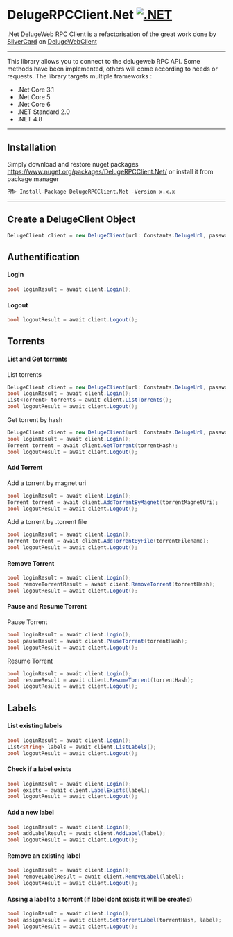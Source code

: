 # DelugeRPCClient.Net [![.NET](https://github.com/valcriss/DelugeRPCClient.Net/actions/workflows/dotnet.yml/badge.svg?branch=main)](https://github.com/valcriss/DelugeRPCClient.Net/actions/workflows/dotnet.yml)
.Net DelugeWeb RPC Client is a refactorisation of the great work done by [SilverCard](https://github.com/SilverCard) on [DelugeWebClient](https://github.com/SilverCard/DelugeWebClient)

---
This library allows you to connect to the delugeweb RPC API. Some methods have been implemented, others will come according to needs or requests.
The library targets multiple frameworks : 
- .Net Core 3.1
- .Net Core 5
- .Net Core 6
- .NET Standard 2.0
- .NET 4.8

---
## Installation
Simply download and restore nuget packages https://www.nuget.org/packages/DelugeRPCClient.Net/ or install it from package manager
```
PM> Install-Package DelugeRPCClient.Net -Version x.x.x
```

---
## Create a DelugeClient Object
```C#
DelugeClient client = new DelugeClient(url: Constants.DelugeUrl, password: Constants.DelugePassword);
```

## Authentification

#### Login

```C#
bool loginResult = await client.Login();
```

#### Logout

```C#
bool logoutResult = await client.Logout();
```

## Torrents

#### List and Get torrents

List torrents
```C#
DelugeClient client = new DelugeClient(url: Constants.DelugeUrl, password: Constants.DelugePassword);
bool loginResult = await client.Login();
List<Torrent> torrents = await client.ListTorrents();
bool logoutResult = await client.Logout();
```

Get torrent by hash
```C#
DelugeClient client = new DelugeClient(url: Constants.DelugeUrl, password: Constants.DelugePassword);
bool loginResult = await client.Login();
Torrent torrent = await client.GetTorrent(torrentHash);
bool logoutResult = await client.Logout();
```

#### Add Torrent

Add a torrent by magnet uri
```C#
bool loginResult = await client.Login();
Torrent torrent = await client.AddTorrentByMagnet(torrentMagnetUri);
bool logoutResult = await client.Logout();
```

Add a torrent by .torrent file
```C#
bool loginResult = await client.Login();
Torrent torrent = await client.AddTorrentByFile(torrentFilename);
bool logoutResult = await client.Logout();
```

#### Remove Torrent
```C#
bool loginResult = await client.Login();
bool removeTorrentResult = await client.RemoveTorrent(torrentHash);
bool logoutResult = await client.Logout();
```

#### Pause and Resume Torrent
Pause Torrent
```C#
bool loginResult = await client.Login();
bool pauseResult = await client.PauseTorrent(torrentHash);
bool logoutResult = await client.Logout();
```
Resume Torrent
```C#
bool loginResult = await client.Login();
bool resumeResult = await client.ResumeTorrent(torrentHash);
bool logoutResult = await client.Logout();
```

## Labels

#### List existing labels
```C#
bool loginResult = await client.Login();
List<string> labels = await client.ListLabels();
bool logoutResult = await client.Logout();
```

#### Check if a label exists
```C#
bool loginResult = await client.Login();
bool exists = await client.LabelExists(label);
bool logoutResult = await client.Logout();
```

#### Add a new label
```C#
bool loginResult = await client.Login();
bool addLabelResult = await client.AddLabel(label);
bool logoutResult = await client.Logout();
```

#### Remove an existing label
```C#
bool loginResult = await client.Login();
bool removeLabelResult = await client.RemoveLabel(label);
bool logoutResult = await client.Logout();
```

#### Assing a label to a torrent (if label dont exists it will be created)
```C#
bool loginResult = await client.Login();
bool assignResult = await client.SetTorrentLabel(torrentHash, label);
bool logoutResult = await client.Logout();
```
